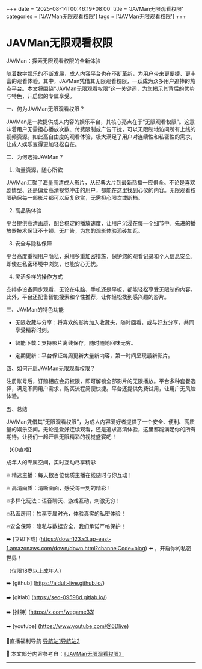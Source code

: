 +++
date = '2025-08-14T00:46:19+08:00'
title = 'JAVMan无限观看权限'
categories = ['JAVMan无限观看权限']
tags = ['JAVMan无限观看权限']
+++

# JAVMan无限观看权限

JAVMan：探索无限观看权限的全新体验

随着数字娱乐的不断发展，成人内容平台也在不断革新，为用户带来更便捷、更丰富的观看体验。其中，JAVMan凭借其无限观看权限，一跃成为众多用户追捧的热点平台。本文将围绕“JAVMan无限观看权限”这一关键词，为您揭示其背后的优势与特色，开启您的专属享受。

一、何为JAVMan无限观看权限？

JAVMan是一款提供成人内容的娱乐平台，其核心亮点在于“无限观看权限”。这意味着用户无需担心播放次数、付费限制或广告干扰，可以无限制地访问所有上线的视频资源。如此高自由度的观看体验，极大满足了用户对连续性和私密性的需求，让成人娱乐变得更加轻松自在。

二、为何选择JAVMan？

1. 海量资源，随心所欲

JAVMan汇聚了海量高清成人影片，从经典大片到最新热播一应俱全。不论是喜欢剧情型、还是偏爱高清视觉冲击的用户，都能在这里找到心仪的内容。无限观看权限确保每一部影片都可以反复欣赏，无需担心限次或断档。

2. 高品质体验

平台提供高清画质，配合稳定的播放速度，让用户沉浸在每一个细节中。先进的播放器技术保证不卡顿、无广告，为您的观影体验添砖加瓦。

3. 安全与隐私保障

平台高度重视用户隐私，采用多重加密措施，保护您的观看记录和个人信息安全。即使在私密环境中浏览，也能安心无忧。

4. 灵活多样的操作方式

支持多设备同步观看，无论在电脑、手机还是平板，都能轻松享受无限制的内容。此外，平台还配备智能搜索和个性推荐，让你轻松找到感兴趣的影片。

三、JAVMan的特色功能

- 无限收藏与分享：将喜欢的影片加入收藏夹，随时回看，或与好友分享，共同享受精彩时刻。

- 智能下载：支持影片离线保存，随时随地回味无穷。

- 定期更新：平台保证每周更新大量新内容，第一时间呈现最新影片。

四、如何开启JAVMan无限观看权限？

注册账号后，订购相应会员权限，即可解锁全部影片的无限播放。平台多种套餐选择，满足不同用户需求，购买流程简便快捷。平台还提供免费试用，让用户无风险体验。

五、总结

JAVMan凭借其“无限观看权限”，为成人内容爱好者提供了一个安全、便利、高质量的娱乐空间。无论是爱好连续观看，还是追求高清体验，这里都能满足你的所有期待。让我们一起开启无限精彩的视觉盛宴吧！

【6D直播】

成年人的专属空间，实时互动尽享精彩

🔥 精选主播：每天数百位优质主播在线随时与你互动！

🔥 高清画质：清晰画面，感受每一刻的精彩！

🔥多样化玩法：语音聊天、游戏互动，刺激无穷！

🔥私密房间：独享专属时光，体验真实的私密体验！

🔥安全保障：隐私与数据安全，我们承诺严格保护！

➡️ [立即下载] (https://down123.s3.ap-east-1.amazonaws.com/down/down.html?channelCode=blog) ⬅️ ，开启你的私密世界！

（仅限18岁以上成年人）

➡️ [github] (https://aldult-live.github.io/)

➡️ [gitlab] (https://seo-09598d.gitlab.io/)

➡️ [推特] (https://x.com/wegame33)

➡️ [youtube] (https://www.youtube.com/@6Dlive)

🔞直播福利导航   [导航站1](https://webstack-86085a.gitlab.io/)[导航站2](https://onlygit123-2.github.io/)


📘 本文部分内容参考自：[《JAVMan无限观看权限》](https://webstack-hugo-13.pages.dev/)

---
